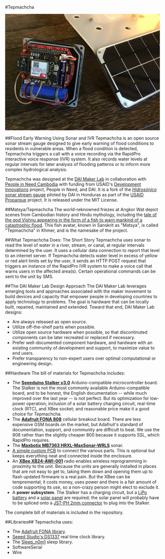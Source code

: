 #Tepmachcha

![tepmacha](https://raw.githubusercontent.com/DAI-Maker-Lab/tepmachcha/master/photos/tepmachcha.JPG)

##Flood Early Warning Using Sonar and IVR
Tepmachcha is an open source sonar stream gauge designed to give early warning of flood conditions to residents in vulnerable areas. When a flood condition is detected, Tepmachcha triggers a call with a voice recording via the RapidPro interactive voice response (IVR) system. It also records water levels at regular intervals for later analysis of flooding patterns or to inform more complex hydrological analysis. 

Tepmachcha was designed at the [DAI Maker Lab](http://dai.com/makerlab) in collaboration with [People in Need Cambodia](https://www.clovekvtisni.cz/en/humanitary-aid/country/cambodia) with funding from USAID's [Development Innovations](http://www.development-innovations.org/) project, People in Need, and DAI. It is a fork of the [*Hidrosónico* sonar stream gauge](https://github.com/DAI-Maker-Lab/hidrosonico) piloted by DAI in Honduras as part of the [USAID Proparque](http://en.usaid-proparque.org/) project. It is released under the MIT License.

##Matsya/Tepmachcha
The world-reknowned friezes at Angkor Wat depict scenes from Cambodian history and Hindu mythology, including the [tale of the god Vishnu appearing in the form of a fish to warn mankind of a catastrophic flood](https://en.wikipedia.org/wiki/Matsya). This fish avatar, known in Sanskrit as "Matsya", is called "Tepmachcha" in Khmer, and is the namesake of the project.

##What Tepmachcha Does: The Short Story
Tepmachcha uses sonar to read the level of water in a river, stream, or canal, at regular intervals determined by the user. It uses a cellular data connection to report that level to an internet server. If Tepmachcha detects water level in excess of yellow or red alert limits set by the user, it sends an HTTP POST request that triggers an instance of the RapidPro IVR system to make a voice call that warns users in the affected area(s). Certain operational commands can be sent to the unit by SMS.

##The DAI Maker Lab Design Approach
The DAI Maker Lab leverages emerging tools and approaches associated with the maker movement to build devices and capacity that empower people in developing countries to apply technology to problems. The goal is hardware that can be locally built, repaired, maintained and extended. Toward that end, DAI Maker Lab designs:

* Are always released as open source.
* Utilize off-the-shelf parts when possible.
* Utilize open source hardware when possible, so that discontinuted components can be later recreated or replaced if necessary. 
* Prefer well-documented component hardware, and hardware with an existing community of development and support, to maximize value to end users.
* Prefer transparency to non-expert users over optimal computational or engineering design.

##Hardware
The bill of materials for Tepmachcha includes:

* The [**Seeeduino Stalker v3.0**](http://www.seeedstudio.com/wiki/Seeeduino-Stalker_v3) Arduino-compatible microcontroller board. The Stalker is not the most commonly available Arduino-compatible board, and to be honest, the English documentation -- while much improved over the last year -- is not perfect. But its optimization for low-power operation; inclusion of a solar battery charging circuit, real-time clock (RTC), and XBee socket; and reasonable price make it a good choice for Tepmachcha. 
* The [**Adafruit FONA 808**](https://learn.adafruit.com/adafruit-fona-808-cellular-plus-gps-breakout/overview) cellular breakout board. There are less expensive GSM boards on the market, but Adafruit's standard of documentation, support, and community are difficult to beat. We use the 808 rather than the slightly cheaper 800 because it supports SSL, which RapidPro requires.
* The [**Maxbotix MB7363 HRXL-MaxSonar-WRLS**](http://www.maxbotix.com/Ultrasonic_Sensors/MB7363.htm) sonar. 
* [A simple custom PCB](https://oshpark.com/shared_projects/et6LqUSw) to connect the various parts. This is optional but keeps everything neat and connected inside the enclosure.
* An [**XBee XB24-AWI-001**](http://www.digikey.com/product-detail/en/digi-international/XB24-AWI-001/XB24-AWI-001-ND/935965) radio enables wireless reprogramming in proximity to the unit. Because the units are generally installed in places that are not easy to get to, taking them down and opening them up to flash updated firmware is a real pain. But the XBee can be tempremental; it costs money, uses power and there is a fair amount of code supporting its use, so a non-crazy person might elect to exclude it.
* A **power subsystem**. The Stalker has a charging circuit, but a [LiPo battery](https://www.adafruit.com/products/1781) and a [solar panel](https://www.adafruit.com/products/500) are required; the solar panel will probably have to be spliced onto a [JST-PH 2mm connector](https://www.adafruit.com/products/261) to plug into the Stalker.

The complete bill of materials is included in the repository.

##Libraries##
Tepmachcha uses:

* The [Adafruit FONA library](https://github.com/adafruit/Adafruit_FONA_Library).
* [Seeed Studio's DS1337](https://github.com/Seeed-Studio/Sketch_Stalker_V3_1/blob/master/libraries/DS1337/DS1337.h) real time clock library.
* The [Sleep_n0m1](https://github.com/n0m1/Sleep_n0m1) sleep library.
* SoftwareSerial
* Wire
